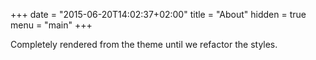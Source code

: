 +++
date = "2015-06-20T14:02:37+02:00"
title = "About"
hidden = true
menu = "main"
+++

Completely rendered from the theme until we refactor the styles.

